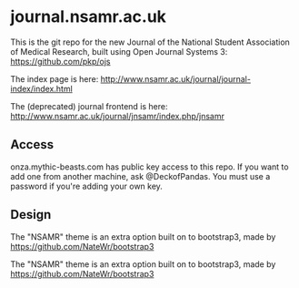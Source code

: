 # journal.nsamr.ac.uk
This is the git repo for the new Journal of the National Student Association of Medical Research, built using Open Journal Systems 3: https://github.com/pkp/ojs

The index page is here: http://www.nsamr.ac.uk/journal/journal-index/index.html

The (deprecated) journal frontend is here: http://www.nsamr.ac.uk/journal/jnsamr/index.php/jnsamr

## Access
onza.mythic-beasts.com has public key access to this repo. If you want to add one from another machine, ask @DeckofPandas. You must use a password if you're adding your own key.

## Design
The "NSAMR" theme is an extra option built on to bootstrap3, made by https://github.com/NateWr/bootstrap3

The "NSAMR" theme is an extra option built on to bootstrap3, made by https://github.com/NateWr/bootstrap3
